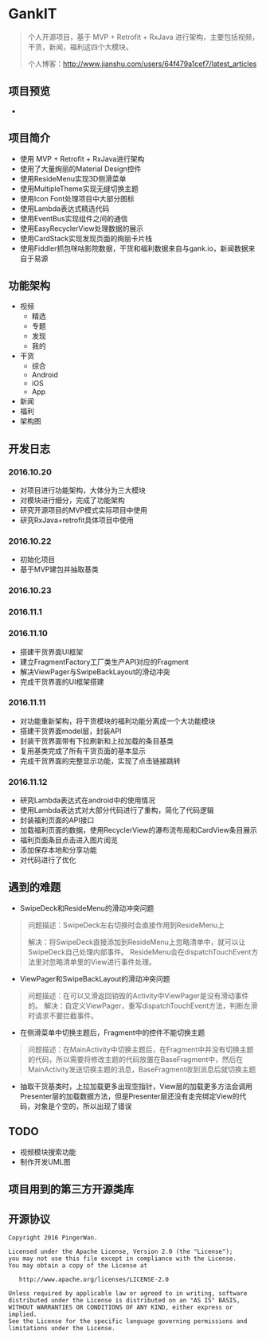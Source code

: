 # GankIT
> 个人开源项目，基于 MVP + Retrofit + RxJava 进行架构，主要包括视频，干货，新闻，福利这四个大模块。
>
> 个人博客：http://www.jianshu.com/users/64f479a1cef7/latest_articles

## 项目预览
*



## 项目简介
* 使用 MVP + Retrofit + RxJava进行架构
* 使用了大量绚丽的Material Design控件
* 使用ResideMenu实现3D侧滑菜单
* 使用MultipleTheme实现无缝切换主题
* 使用Icon Font处理项目中大部分图标
* 使用Lambda表达式精选代码
* 使用EventBus实现组件之间的通信
* 使用EasyRecyclerView处理数据的展示
* 使用CardStack实现发现页面的绚丽卡片栈
* 使用Fiddler抓包咪咕影院数据，干货和福利数据来自与gank.io，新闻数据来自于易源



## 功能架构
* 视频
	* 精选
	* 专题
	* 发现
	* 我的
* 干货
    * 综合
    * Android
    * iOS
    * App
* 新闻
* 福利
* 架构图


## 开发日志
###  2016.10.20
* 对项目进行功能架构，大体分为三大模块
* 对模块进行细分，完成了功能架构
* 研究开源项目的MVP模式实际项目中使用
* 研究RxJava+retrofit具体项目中使用


###  2016.10.22
* 初始化项目
* 基于MVP建包并抽取基类

### 2016.10.23



### 2016.11.1


### 2016.11.10
* 搭建干货界面UI框架
* 建立FragmentFactory工厂类生产API对应的Fragment
* 解决ViewPager与SwipeBackLayout的滑动冲突
* 完成干货界面的UI框架搭建


### 2016.11.11
* 对功能重新架构，将干货模块的福利功能分离成一个大功能模块
* 搭建干货界面model层，封装API
* 封装干货界面带有下拉刷新和上拉加载的条目基类
* 复用基类完成了所有干货页面的基本显示
* 完成干货界面的完整显示功能，实现了点击链接跳转


### 2016.11.12
* 研究Lambda表达式在android中的使用情况
* 使用Lambda表达式对大部分代码进行了重构，简化了代码逻辑
* 封装福利页面的API接口
* 加载福利页面的数据，使用RecyclerView的瀑布流布局和CardView条目展示
* 福利页面条目点击进入图片阅览
* 添加保存本地和分享功能
* 对代码进行了优化


## 遇到的难题
* SwipeDeck和ResideMenu的滑动冲突问题
> 问题描述：SwipeDeck左右切换时会直接作用到ResideMenu上
>
> 解决：将SwipeDeck直接添加到ResideMenu上忽略清单中，就可以让SwipeDeck自己处理内部事件。
ResideMenu会在dispatchTouchEvent方法里对忽略清单里的View进行事件处理。

* ViewPager和SwipeBackLayout的滑动冲突问题
> 问题描述：在可以又滑返回销毁的Activity中ViewPager是没有滑动事件的。
> 解决：自定义ViewPager，重写dispatchTouchEvent方法，判断左滑时请求不要拦截事件。

* 在侧滑菜单中切换主题后，Fragment中的控件不能切换主题
> 问题描述：在MainActivity中切换主题后，在Fragment中并没有切换主题的代码，所以需要将修改主题的代码放置在BaseFragment中，然后在MainActivity发送切换主题的消息，BaseFragment收到消息后就切换主题

* 抽取干货基类时，上拉加载更多出现空指针，View层的加载更多方法会调用Presenter层的加载数据方法，但是Presenter层还没有走完绑定View的代码，对象是个空的，所以出现了错误




## TODO
* 视频模块搜索功能
* 制作开发UML图

## 项目用到的第三方开源类库


## 开源协议
	Copyright 2016 PingerWan.

	Licensed under the Apache License, Version 2.0 (the "License");
	you may not use this file except in compliance with the License.
	You may obtain a copy of the License at

	   http://www.apache.org/licenses/LICENSE-2.0

	Unless required by applicable law or agreed to in writing, software
	distributed under the License is distributed on an "AS IS" BASIS,
	WITHOUT WARRANTIES OR CONDITIONS OF ANY KIND, either express or implied.
	See the License for the specific language governing permissions and
	limitations under the License.